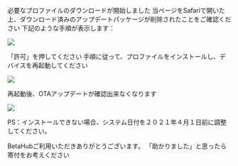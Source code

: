 必要なプロファイルのダウンロードが開始しました
当ページをSafariで開いた上、ダウンロード済みのアップデートパッケージが削除されたことをご確認ください
下記のような手順が表示します：

![][Install Profile Alert]

「許可」を押してください
手順に従って、プロファイルをインストールし、デバイスを再起動してください

![][After Install Profile]

再起動後、OTAアップデートが確認出来なくなります

![][System No Update]

PS：インストールできない場合、システム日付を２０２１年４月１日前に調整してください。

BetaHubご利用いただきありがとうございます。
「助かりました」と思ったら
寄付をお考えください

[Install Profile Alert]: https://tva1.sinaimg.cn/large/008i3skNgy1gwrggvxz5jj30gz0af0sn.jpg
[After Install Profile]: https://tva1.sinaimg.cn/large/008i3skNgy1gwrgh8ayj1j311q0hqdgm.jpg
[System No Update]: https://tva1.sinaimg.cn/large/008i3skNgy1gwrghbnw2ij30f10hqaa0.jpg
